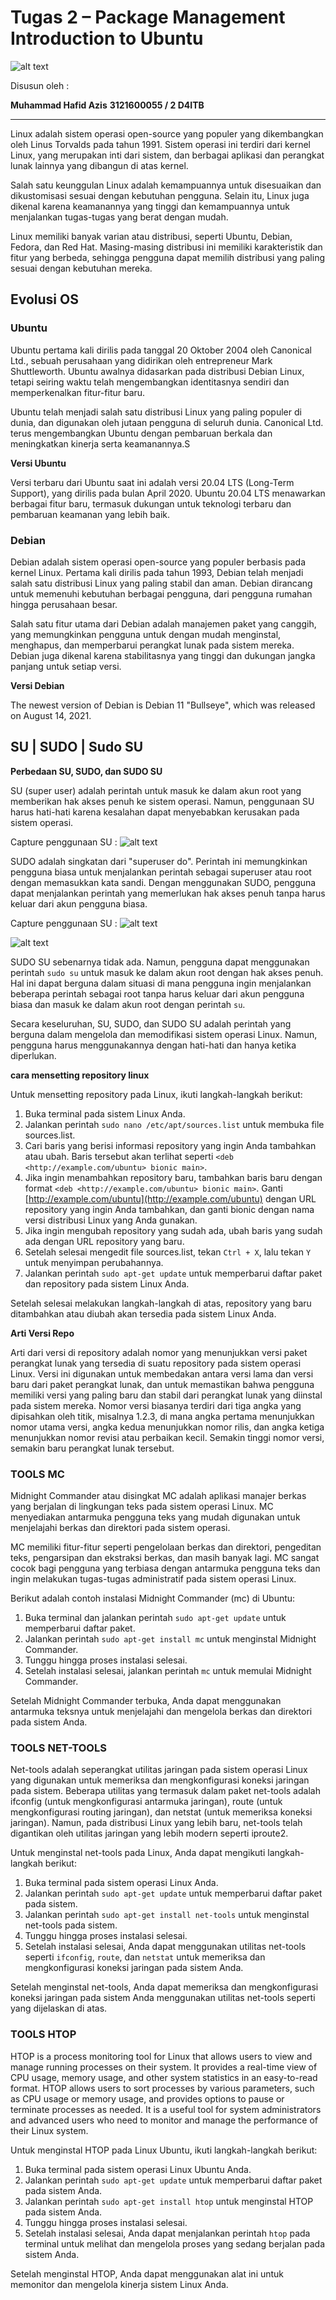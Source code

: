 # Tugas 2 – Package Management Introduction to Ubuntu

![alt text](https://github.com/MuhammadHafid/3121600055-Workshop-Administrasi-Jaringan-/blob/main/Tugas%202%20-%20Package%20Management/img/logo_pens.png)

Disusun oleh :

**Muhammad Hafid Azis**
**3121600055 / 2 D4ITB**

----------------------------------------------------------------------

Linux adalah sistem operasi open-source yang populer yang dikembangkan oleh Linus Torvalds pada tahun 1991. Sistem operasi ini terdiri dari kernel Linux, yang merupakan inti dari sistem, dan berbagai aplikasi dan perangkat lunak lainnya yang dibangun di atas kernel.

Salah satu keunggulan Linux adalah kemampuannya untuk disesuaikan dan dikustomisasi sesuai dengan kebutuhan pengguna. Selain itu, Linux juga dikenal karena keamanannya yang tinggi dan kemampuannya untuk menjalankan tugas-tugas yang berat dengan mudah.

Linux memiliki banyak varian atau distribusi, seperti Ubuntu, Debian, Fedora, dan Red Hat. Masing-masing distribusi ini memiliki karakteristik dan fitur yang berbeda, sehingga pengguna dapat memilih distribusi yang paling sesuai dengan kebutuhan mereka.

## Evolusi OS

### Ubuntu

Ubuntu pertama kali dirilis pada tanggal 20 Oktober 2004 oleh Canonical Ltd., sebuah perusahaan yang didirikan oleh entrepreneur Mark Shuttleworth. Ubuntu awalnya didasarkan pada distribusi Debian Linux, tetapi seiring waktu telah mengembangkan identitasnya sendiri dan memperkenalkan fitur-fitur baru.

Ubuntu telah menjadi salah satu distribusi Linux yang paling populer di dunia, dan digunakan oleh jutaan pengguna di seluruh dunia. Canonical Ltd. terus mengembangkan Ubuntu dengan pembaruan berkala dan meningkatkan kinerja serta keamanannya.S

************************Versi Ubuntu************************

Versi terbaru dari Ubuntu saat ini adalah versi 20.04 LTS (Long-Term Support), yang dirilis pada bulan April 2020. Ubuntu 20.04 LTS menawarkan berbagai fitur baru, termasuk dukungan untuk teknologi terbaru dan pembaruan keamanan yang lebih baik.

### Debian

Debian adalah sistem operasi open-source yang populer berbasis pada kernel Linux. Pertama kali dirilis pada tahun 1993, Debian telah menjadi salah satu distribusi Linux yang paling stabil dan aman. Debian dirancang untuk memenuhi kebutuhan berbagai pengguna, dari pengguna rumahan hingga perusahaan besar.

Salah satu fitur utama dari Debian adalah manajemen paket yang canggih, yang memungkinkan pengguna untuk dengan mudah menginstal, menghapus, dan memperbarui perangkat lunak pada sistem mereka. Debian juga dikenal karena stabilitasnya yang tinggi dan dukungan jangka panjang untuk setiap versi.

************************Versi Debian************************

The newest version of Debian is Debian 11 "Bullseye", which was released on August 14, 2021.

## SU | SUDO | Sudo SU

**Perbedaan SU, SUDO, dan SUDO SU**

SU (super user) adalah perintah untuk masuk ke dalam akun root yang memberikan hak akses penuh ke sistem operasi. Namun, penggunaan SU harus hati-hati karena kesalahan dapat menyebabkan kerusakan pada sistem operasi.

Capture penggunaan SU : 
![alt text](https://github.com/MuhammadHafid/3121600055-Workshop-Administrasi-Jaringan-/blob/main/Tugas%202%20-%20Package%20Management/img/Screen%20Shot%202023-03-04%20at%2011.18.53.png)

SUDO adalah singkatan dari "superuser do". Perintah ini memungkinkan pengguna biasa untuk menjalankan perintah sebagai superuser atau root dengan memasukkan kata sandi. Dengan menggunakan SUDO, pengguna dapat menjalankan perintah yang memerlukan hak akses penuh tanpa harus keluar dari akun pengguna biasa.

Capture penggunaan SU : 
![alt text](https://github.com/MuhammadHafid/3121600055-Workshop-Administrasi-Jaringan-/blob/main/Tugas%202%20-%20Package%20Management/img/Screen%20Shot%202023-03-04%20at%2011.20.02.png)

![alt text](https://github.com/MuhammadHafid/3121600055-Workshop-Administrasi-Jaringan-/blob/main/Tugas%202%20-%20Package%20Management/img/Screen%20Shot%202023-03-04%20at%2011.21.06.png)

SUDO SU sebenarnya tidak ada. Namun, pengguna dapat menggunakan perintah `sudo su` untuk masuk ke dalam akun root dengan hak akses penuh. Hal ini dapat berguna dalam situasi di mana pengguna ingin menjalankan beberapa perintah sebagai root tanpa harus keluar dari akun pengguna biasa dan masuk ke dalam akun root dengan perintah `su`.

Secara keseluruhan, SU, SUDO, dan SUDO SU adalah perintah yang berguna dalam mengelola dan memodifikasi sistem operasi Linux. Namun, pengguna harus menggunakannya dengan hati-hati dan hanya ketika diperlukan.

**cara mensetting repository linux**

Untuk mensetting repository pada Linux, ikuti langkah-langkah berikut:

1. Buka terminal pada sistem Linux Anda.
2. Jalankan perintah `sudo nano /etc/apt/sources.list` untuk membuka file sources.list.
3. Cari baris yang berisi informasi repository yang ingin Anda tambahkan atau ubah. Baris tersebut akan terlihat seperti `<deb <http://example.com/ubuntu> bionic main>`.
4. Jika ingin menambahkan repository baru, tambahkan baris baru dengan format `<deb <http://example.com/ubuntu> bionic main>`. Ganti [http://example.com/ubuntu](http://example.com/ubuntu) dengan URL repository yang ingin Anda tambahkan, dan ganti bionic dengan nama versi distribusi Linux yang Anda gunakan.
5. Jika ingin mengubah repository yang sudah ada, ubah baris yang sudah ada dengan URL repository yang baru.
6. Setelah selesai mengedit file sources.list, tekan `Ctrl + X`, lalu tekan `Y` untuk menyimpan perubahannya.
7. Jalankan perintah `sudo apt-get update` untuk memperbarui daftar paket dan repository pada sistem Linux Anda.

Setelah selesai melakukan langkah-langkah di atas, repository yang baru ditambahkan atau diubah akan tersedia pada sistem Linux Anda.

**Arti Versi Repo**

Arti dari versi di repository adalah nomor yang menunjukkan versi paket perangkat lunak yang tersedia di suatu repository pada sistem operasi Linux. Versi ini digunakan untuk membedakan antara versi lama dan versi baru dari paket perangkat lunak, dan untuk memastikan bahwa pengguna memiliki versi yang paling baru dan stabil dari perangkat lunak yang diinstal pada sistem mereka. Nomor versi biasanya terdiri dari tiga angka yang dipisahkan oleh titik, misalnya 1.2.3, di mana angka pertama menunjukkan nomor utama versi, angka kedua menunjukkan nomor rilis, dan angka ketiga menunjukkan nomor revisi atau perbaikan kecil. Semakin tinggi nomor versi, semakin baru perangkat lunak tersebut.

### TOOLS MC

Midnight Commander atau disingkat MC adalah aplikasi manajer berkas yang berjalan di lingkungan teks pada sistem operasi Linux. MC menyediakan antarmuka pengguna teks yang mudah digunakan untuk menjelajahi berkas dan direktori pada sistem operasi.

MC memiliki fitur-fitur seperti pengelolaan berkas dan direktori, pengeditan teks, pengarsipan dan ekstraksi berkas, dan masih banyak lagi. MC sangat cocok bagi pengguna yang terbiasa dengan antarmuka pengguna teks dan ingin melakukan tugas-tugas administratif pada sistem operasi Linux.

Berikut adalah contoh instalasi Midnight Commander (mc) di Ubuntu:

1. Buka terminal dan jalankan perintah `sudo apt-get update` untuk memperbarui daftar paket.
2. Jalankan perintah `sudo apt-get install mc` untuk menginstal Midnight Commander.
3. Tunggu hingga proses instalasi selesai.
4. Setelah instalasi selesai, jalankan perintah `mc` untuk memulai Midnight Commander.

Setelah Midnight Commander terbuka, Anda dapat menggunakan antarmuka teksnya untuk menjelajahi dan mengelola berkas dan direktori pada sistem Anda.

### TOOLS NET-TOOLS

Net-tools adalah seperangkat utilitas jaringan pada sistem operasi Linux yang digunakan untuk memeriksa dan mengkonfigurasi koneksi jaringan pada sistem. Beberapa utilitas yang termasuk dalam paket net-tools adalah ifconfig (untuk mengkonfigurasi antarmuka jaringan), route (untuk mengkonfigurasi routing jaringan), dan netstat (untuk memeriksa koneksi jaringan). Namun, pada distribusi Linux yang lebih baru, net-tools telah digantikan oleh utilitas jaringan yang lebih modern seperti iproute2.

Untuk menginstal net-tools pada Linux, Anda dapat mengikuti langkah-langkah berikut:

1. Buka terminal pada sistem operasi Linux Anda.
2. Jalankan perintah `sudo apt-get update` untuk memperbarui daftar paket pada sistem.
3. Jalankan perintah `sudo apt-get install net-tools` untuk menginstal net-tools pada sistem.
4. Tunggu hingga proses instalasi selesai.
5. Setelah instalasi selesai, Anda dapat menggunakan utilitas net-tools seperti `ifconfig`, `route`, dan `netstat` untuk memeriksa dan mengkonfigurasi koneksi jaringan pada sistem Anda.

Setelah menginstal net-tools, Anda dapat memeriksa dan mengkonfigurasi koneksi jaringan pada sistem Anda menggunakan utilitas net-tools seperti yang dijelaskan di atas.

### TOOLS HTOP

HTOP is a process monitoring tool for Linux that allows users to view and manage running processes on their system. It provides a real-time view of CPU usage, memory usage, and other system statistics in an easy-to-read format. HTOP allows users to sort processes by various parameters, such as CPU usage or memory usage, and provides options to pause or terminate processes as needed. It is a useful tool for system administrators and advanced users who need to monitor and manage the performance of their Linux system.

Untuk menginstal HTOP pada Linux Ubuntu, ikuti langkah-langkah berikut:

1. Buka terminal pada sistem operasi Linux Ubuntu Anda.
2. Jalankan perintah `sudo apt-get update` untuk memperbarui daftar paket pada sistem Anda.
3. Jalankan perintah `sudo apt-get install htop` untuk menginstal HTOP pada sistem Anda.
4. Tunggu hingga proses instalasi selesai.
5. Setelah instalasi selesai, Anda dapat menjalankan perintah `htop` pada terminal untuk melihat dan mengelola proses yang sedang berjalan pada sistem Anda.

Setelah menginstal HTOP, Anda dapat menggunakan alat ini untuk memonitor dan mengelola kinerja sistem Linux Anda.

##